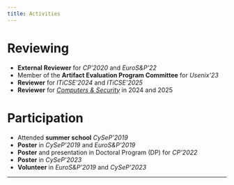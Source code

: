```yaml
---
title: Activities
---
```



Reviewing
=========

-   **External Reviewer** for *CP'2020* and *EuroS&P'22*
-   Member of the **Artifact Evaluation Program Committee** for *Usenix'23*
-   **Reviewer** for *ITiCSE'2024* and *ITiCSE'2025*
-   **Reviewer** for [*Computers & Security*](https://www.sciencedirect.com/journal/computers-and-security) in 2024 and 2025

Participation
=============

-   Attended **summer school** *CySeP'2019*
-   **Poster** in *CySeP'2019* and *EuroS&P'2019*
-   **Poster** and presentation in Doctoral Program (DP) for *CP'2022*
-   **Poster** in *CySeP'2023*
-   **Volunteer** in *EuroS&P'2019* and *CySeP'2023*

------------------------------------------------------------------------
